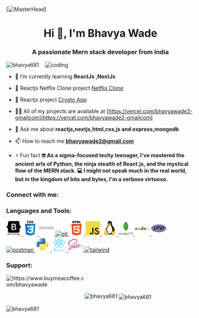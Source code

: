 [![MasterHead](https://camo.githubusercontent.com/4d37e9f427d61b9481442abe6ca8f2a342f09fbe6ed561119ab91fa67a55658b/68747470733a2f2f6d656469612e74656e6f722e636f6d2f7a7a6e746d325f3942336741414141432f6861636b65722e676966)]

<h1 align="center">Hi 👋, I'm Bhavya Wade</h1>
<h3 align="center">A passionate Mern stack developer from India</h3>

<img alt="coding" align="right" width="400" src="https://cdn.myportfolio.com/2fcfcb103788251450a8304378dffded/a62c047f-8369-493c-ab14-71ef51bebc55_rw_1200.gif?h=e8c7ce55b326319eaca316cc1e74518f" >

<p align="left"> <img src="https://komarev.com/ghpvc/?username=bhavya681&label=Profile%20views&color=0e75b6&style=flat" alt="bhavya681" /> </p>

- 🌱 I’m currently learning **ReactJs ,NextJs**

- 👯 Reactjs Netflix Clone project [Netflix Clone](https://netflix-kappa-nine.vercel.app/)

- 🤝 Reactjs project [Crypto App](https://reactcryptoapp-opal.vercel.app/)

- 👨‍💻 All of my projects are available at [https://vercel.com/bhavyawade2-gmailcom](https://vercel.com/bhavyawade2-gmailcom)

- 💬 Ask me about **reactjs,nextjs,html,css,js and express,mongodb**

- 📫 How to reach me **bhavyawade2@gmail.com**

- ⚡ Fun fact **🤓 As a sigma-focused techy teenager, I've mastered the ancient arts of Python, the ninja stealth of React.js, and the mystical flow of the MERN stack. 💻 I might not speak much in the real world, but in the kingdom of bits and bytes, I'm a verbose virtuoso.**

<h3 align="left">Connect with me:</h3>
<p align="left">
</p>

<h3 align="left">Languages and Tools:</h3>
<p align="left"> <a href="https://getbootstrap.com" target="_blank" rel="noreferrer"> <img src="https://raw.githubusercontent.com/devicons/devicon/master/icons/bootstrap/bootstrap-plain-wordmark.svg" alt="bootstrap" width="40" height="40"/> </a> <a href="https://www.w3schools.com/css/" target="_blank" rel="noreferrer"> <img src="https://raw.githubusercontent.com/devicons/devicon/master/icons/css3/css3-original-wordmark.svg" alt="css3" width="40" height="40"/> </a> <a href="https://expressjs.com" target="_blank" rel="noreferrer"> <img src="https://raw.githubusercontent.com/devicons/devicon/master/icons/express/express-original-wordmark.svg" alt="express" width="40" height="40"/> </a> <a href="https://git-scm.com/" target="_blank" rel="noreferrer"> <img src="https://www.vectorlogo.zone/logos/git-scm/git-scm-icon.svg" alt="git" width="40" height="40"/> </a> <a href="https://www.w3.org/html/" target="_blank" rel="noreferrer"> <img src="https://raw.githubusercontent.com/devicons/devicon/master/icons/html5/html5-original-wordmark.svg" alt="html5" width="40" height="40"/> </a> <a href="https://developer.mozilla.org/en-US/docs/Web/JavaScript" target="_blank" rel="noreferrer"> <img src="https://raw.githubusercontent.com/devicons/devicon/master/icons/javascript/javascript-original.svg" alt="javascript" width="40" height="40"/> </a> <a href="https://www.linux.org/" target="_blank" rel="noreferrer"> <img src="https://raw.githubusercontent.com/devicons/devicon/master/icons/linux/linux-original.svg" alt="linux" width="40" height="40"/> </a> <a href="https://www.mongodb.com/" target="_blank" rel="noreferrer"> <img src="https://raw.githubusercontent.com/devicons/devicon/master/icons/mongodb/mongodb-original-wordmark.svg" alt="mongodb" width="40" height="40"/> </a> <a href="https://nodejs.org" target="_blank" rel="noreferrer"> <img src="https://raw.githubusercontent.com/devicons/devicon/master/icons/nodejs/nodejs-original-wordmark.svg" alt="nodejs" width="40" height="40"/> </a> <a href="https://www.php.net" target="_blank" rel="noreferrer"> <img src="https://raw.githubusercontent.com/devicons/devicon/master/icons/php/php-original.svg" alt="php" width="40" height="40"/> </a> <a href="https://postman.com" target="_blank" rel="noreferrer"> <img src="https://www.vectorlogo.zone/logos/getpostman/getpostman-icon.svg" alt="postman" width="40" height="40"/> </a> <a href="https://www.python.org" target="_blank" rel="noreferrer"> <img src="https://raw.githubusercontent.com/devicons/devicon/master/icons/python/python-original.svg" alt="python" width="40" height="40"/> </a> <a href="https://reactjs.org/" target="_blank" rel="noreferrer"> <img src="https://raw.githubusercontent.com/devicons/devicon/master/icons/react/react-original-wordmark.svg" alt="react" width="40" height="40"/> </a> <a href="https://sass-lang.com" target="_blank" rel="noreferrer"> <img src="https://raw.githubusercontent.com/devicons/devicon/master/icons/sass/sass-original.svg" alt="sass" width="40" height="40"/> </a> <a href="https://tailwindcss.com/" target="_blank" rel="noreferrer"> <img src="https://www.vectorlogo.zone/logos/tailwindcss/tailwindcss-icon.svg" alt="tailwind" width="40" height="40"/> </a> </p>

<h3 align="left">Support:</h3>
<p><a href="https://www.buymeacoffee.com/https://www.buymeacoffee.com/bhavyawade"> <img align="left" src="https://cdn.buymeacoffee.com/buttons/v2/default-yellow.png" height="50" width="210" alt="https://www.buymeacoffee.com/bhavyawade" /></a></p><br><br>

<p><img align="left" src="https://github-readme-stats.vercel.app/api/top-langs?username=bhavya681&show_icons=true&locale=en&layout=compact" alt="bhavya681" /></p>

<p>&nbsp;<img align="center" src="https://github-readme-stats.vercel.app/api?username=bhavya681&show_icons=true&locale=en" alt="bhavya681" /></p>

<p><img align="center" src="https://github-readme-streak-stats.herokuapp.com/?user=bhavya681&" alt="bhavya681" /></p>
